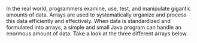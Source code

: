 In the real world, programmers examine, use, test, and manipulate gigantic amounts of data. Arrays are used to systematically organize and process this data efficiently and effectively. When data is standardized and formulated into arrays, a simple and small Java program can handle an enormous amount of data. Take a look at the three different arrays below.

